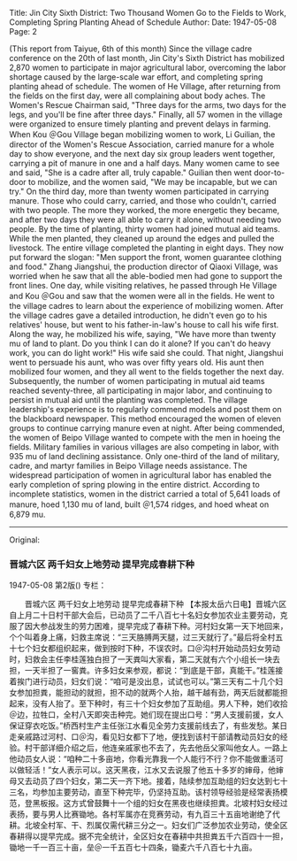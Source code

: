 Title: Jin City Sixth District: Two Thousand Women Go to the Fields to Work, Completing Spring Planting Ahead of Schedule
Author:
Date: 1947-05-08
Page: 2

(This report from Taiyue, 6th of this month) Since the village cadre conference on the 20th of last month, Jin City's Sixth District has mobilized 2,870 women to participate in major agricultural labor, overcoming the labor shortage caused by the large-scale war effort, and completing spring planting ahead of schedule. The women of He Village, after returning from the fields on the first day, were all complaining about body aches. The Women's Rescue Chairman said, "Three days for the arms, two days for the legs, and you'll be fine after three days." Finally, all 57 women in the village were organized to ensure timely planting and prevent delays in farming. When Kou ＠Gou Village began mobilizing women to work, Li Guilian, the director of the Women's Rescue Association, carried manure for a whole day to show everyone, and the next day six group leaders went together, carrying a pit of manure in one and a half days. Many women came to see and said, "She is a cadre after all, truly capable." Guilian then went door-to-door to mobilize, and the women said, "We may be incapable, but we can try." On the third day, more than twenty women participated in carrying manure. Those who could carry, carried, and those who couldn't, carried with two people. The more they worked, the more energetic they became, and after two days they were all able to carry it alone, without needing two people. By the time of planting, thirty women had joined mutual aid teams. While the men planted, they cleaned up around the edges and pulled the livestock. The entire village completed the planting in eight days. They now put forward the slogan: "Men support the front, women guarantee clothing and food." Zhang Jiangshui, the production director of Qiaoxi Village, was worried when he saw that all the able-bodied men had gone to support the front lines. One day, while visiting relatives, he passed through He Village and Kou ＠Gou and saw that the women were all in the fields. He went to the village cadres to learn about the experience of mobilizing women. After the village cadres gave a detailed introduction, he didn't even go to his relatives' house, but went to his father-in-law's house to call his wife first. Along the way, he mobilized his wife, saying, "We have more than twenty mu of land to plant. Do you think I can do it alone? If you can't do heavy work, you can do light work!" His wife said she could. That night, Jiangshui went to persuade his aunt, who was over fifty years old. His aunt then mobilized four women, and they all went to the fields together the next day. Subsequently, the number of women participating in mutual aid teams reached seventy-three, all participating in major labor, and continuing to persist in mutual aid until the planting was completed. The village leadership's experience is to regularly commend models and post them on the blackboard newspaper. This method encouraged the women of eleven groups to continue carrying manure even at night. After being commended, the women of Beipo Village wanted to compete with the men in hoeing the fields. Military families in various villages are also competing in labor, with 935 mu of land declining assistance. Only one-third of the land of military, cadre, and martyr families in Beipo Village needs assistance. The widespread participation of women in agricultural labor has enabled the early completion of spring plowing in the entire district. According to incomplete statistics, women in the district carried a total of 5,641 loads of manure, hoed 1,130 mu of land, built ＠1,574 ridges, and hoed wheat on 6,879 mu.



<hr /> 

Original: 


### 晋城六区  两千妇女上地劳动  提早完成春耕下种

1947-05-08
第2版()
专栏：

　　晋城六区
    两千妇女上地劳动
    提早完成春耕下种
    【本报太岳六日电】晋城六区自上月二十日村干部大会后，已动员了二千八百七十名妇女参加农业主要劳动，克服了因大参战发生的劳力困难，提早完成了春耕下种。河村妇女第一天下地回来，个个叫着身上痛，妇救主席说：“三天胳膊两天腿，过三天就行了。”最后将全村五十七个妇女都组织起来，做到按时下种，不误农时。口＠沟村开始动员妇女劳动时，妇救会主任李桂莲独白担了一天粪叫大家看，第二天就有六个小组长一块去担，一天半担了一窖粪。许多妇女来参观，都说：“到底是干部，真能干。”桂莲接着挨门进行动员，妇女们说：“咱可是没出息，试试也可以。”第三天有二十几个妇女参加担粪，能担动的就担，担不动的就两个人抬，越干越有劲，两天后就都能担起来，没有人抬了。至下种时，有三十个妇女参加了互助组。男人下种，她们收拾＠边，拉牲口，全村八天即突击种完。她们现在提出口号：“男人支援前援，女人保证穿衣吃饭。”桥西村生产主任张江水看见全劳力支援前线去了，有些发愁。某日走亲戚路过河村、口＠沟，看见妇女都下了地，便找到该村干部请教动员妇女的经验。村干部详细介绍之后，他连亲戚家也不去了，先去他岳父家叫他女人。一路上他动员女人说：“咱种二十多亩地，你看光靠我一个人能行不行？你不能做重活可以做轻活！”女人表示可以。这天黑夜，江水又去说服了他五十多岁的婶母，他婶母又去动员了四个妇女，第二天一齐下地。接着，陆续参加互助组的妇女达到七十三名，均参加主要劳动，直至下种完毕，仍坚持互助。该村领导经验是经常表扬模范，登黑板报。这方式曾鼓舞十一个组的妇女在黑夜也继续担粪。北坡村妇女经过表扬，要与男人比赛锄地。各村军属亦在竞赛劳动，有九百三十五亩地谢绝了代耕。北坡全村军、干、烈属仅需代耕三分之一。妇女们广泛参加农业劳动，使全区春耕得以提早完成。据不完全统计，全区妇女在春耕中共担粪五千六百四十一担，锄地一千一百三十亩，垒＠一千五百七十四条，锄麦六千八百七十九亩。
